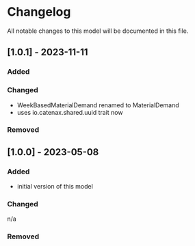 # Changelog
All notable changes to this model will be documented in this file.

## [1.0.1] - 2023-11-11
### Added

### Changed
- WeekBasedMaterialDemand renamed to MaterialDemand
- uses io.catenax.shared.uuid trait now

### Removed

## [1.0.0] - 2023-05-08
### Added
- initial version of this model

### Changed
n/a

### Removed

